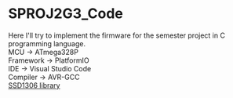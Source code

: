 # SPROJ2G3_Code
Here I'll try to implement the firmware for the semester project in C programming language.  
MCU -> ATmega328P  
Framework -> PlatformIO  
IDE -> Visual Studio Code  
Compiler -> AVR-GCC  
[SSD1306 library](https://github.com/lexus2k/ssd1306)
